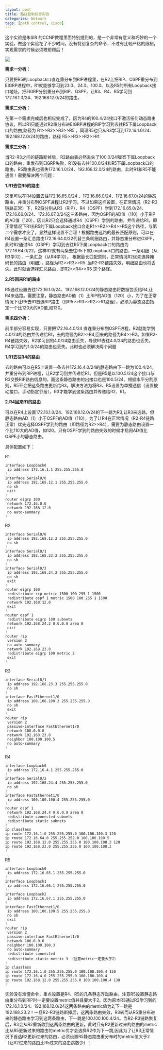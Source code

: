```yaml
---
layout: post
title: 路径控制综合实验
categories: Network
tags: [path control, cisco]
---
```


这个实验是朱SIR 的CCNP教程里面特别提到的，是一个非常有意义和巧妙的一个实验。做这个实验花了不少时间，没有特别复杂的命令，不过有比较严格的限制，实现需求的时候必须瞻前顾后！

![](http://songtl.com/wp-content/uploads/2012/11/QQ½ØÍ¼20121101101514.png)

**需求一分析：**

只要把R5的Loopback口直连重分布到RIP进程里，在R2上把RIP、OSPF重分布到EIGRP进程中，R1就能够学习到23.0、24.0、100.0、以及R5的所有Loopback接口地址。把EIGRP分别重分布到RIP、OSPF，让R3、R4、R5学习到172.16.1.0/24、192.168.12.0/24的路由。

**需求二分析：**

在第一个需求完成后也相应完成了，因为R4的100.4/24接口不激活任何动态路由协议，所以R1只能通过R2重分布进EIGRP进程的RIP学习到去往R5下属Loopback口的路由,路径为 R1>>R2>>R3>>R5 ，同理R5也只从R3学习到172.16.1.0/24、192.168.12.0/24的路由，路径 R5>>R3>>R2>>R1

**需求三分析：**

当R2-R3之间的链路断掉后，R2路由表必然丢失了100.0/24和R5下属Loopback口的路由，重发布到EIGRP失败，R1没有去往100.0/24和R5下属Loopback口的路由。R5路由表也丢失172.16.1.0/24、192.168.12.0/24的路由，此时R1和R5不能通信！需要解决两个问题：

**1.R1去往R5的路由**

这里可以在R4设置去往172.16.65.0/24 、172.16.66.0/24、172.16.67.0/24的静态路由，并重分布到OSPF进程让R2学习。不过如果这样设置，在正常情况（R2-R3链路正常）下，R2将分别从R3（RIP）、R4（OSPF）学到172.16.65.0/24、172.16.66.0/24、172.16.67.0/24这三条路由，因为OSPF的AD值（110）小于RIP的AD值（120），因此R2只会选择通过R4（OSPF）学到的路由，并传递给R1。即正常情况下R1去R5的下属Loopback接口会走R1>>R2>>R4>>R5这个路径，与第二个需求冲突了。显然这样设置不合理！根据路由选路的最长匹配原则，可以在R4设置一条汇总路由172.16.64.0/22代替三条明细路由，并静态重分布进OSPF，此时R2通过R4（OSPF）学习到去往R5下属Loopback口的路由为172.16.64.0/22。这样R2就有两条去往R5下属Loopback口的路由，一条明细（从R3学习），一条汇总（从R4学习）。 根据最长匹配原则，正常情况R2优先选择掩码长的路由（明细），路径为R2>>R3>>R5 ,当R2-R3链路失效，明细路由也将丢失。此时就会选择汇总路由，即R2>>R4>>R5 这个路径。

**2.R5回来R1的路由**

R5通过设置去往172.16.1.0/24、192.168.12.0/24的静态路由将数据包丢给R4,让R4来选路。需要注意，静态路由AD值（1）比RIP的AD值（120）小，为了在正常情况下让R5去R1首选RIP路由（即R5>>R3>>R2>>R1路径），必须为静态路由指定一个比120大的AD值,如130。

**需求四分析：**

前半部分容易实现，只要把172.16.4.0/24 直连重分布到OSPF进程，R2就能学到4.0/24的路由并传递给R1，去的路径为R2>>R4,回来的路径为R4>>R2。如果R2-R4链路失效，R2学习到的4.0/24路由丢失，导致R1去往4.0/24的路由也丢失。R4学习到的1.0/24的路由也丢失。此时也必须解决两个问题

**1.R1去往R4的路由**

去的路由可以在R5上设置一条去往172.16.4.0/24的静态路由下一跳为100.4/24，并重分布到RIP进程，让R2学习到并传递给R1。但是R5是以100.5/24这个接口与R3交换RIP路由信息的，而这条静态路由的出接口也是100.5/24。根据水平分割原则，R5不会把这条路由更新给R3。解决方法为将R3、R5设置为单播通信（设置被动接口，手动指定邻居），R3才能学到这条路由并传递给R2、R1。 

**2.R4回来R1的路由**

可以在R4上设置172.16.1.0/24、192.168.12.0/24的下一跳为R3,让R3来选路。但静态路由AD（1）小于OSPF的AD值（110），为了让R4在正常情况（R2-R4链路正常）优先选择OSPF学到的路由（即路径为R2>>R4），需要为静态路由设置一个比110大的AD值，如120。只有OSPF学到的路由失效的时候才启用AD值比OSPF小的静态路由。

具体配置如下：

R1

    interface Loopback0
     ip address 172.16.1.1 255.255.255.0
    !         
    interface Serial0/0
     ip address 192.168.12.1 255.255.255.0
     no sh
     exit
    !
    router eigrp 100
     network 172.16.0.0
     network 192.168.12.0
     no auto-summary
    !

R2

    interface Serial0/0
     ip address 192.168.12.2 255.255.255.0
     no sh
    !         
    interface Serial0/1
     ip address 192.168.23.2 255.255.255.0
     no sh
    !         
    interface Serial0/2
     ip address 192.168.24.2 255.255.255.0
     no sh
     exit
    !
    router eigrp 100
     redistribute rip metric 1500 100 255 1 1500
     redistribute ospf 1 metric 1500 100 255 1 1500
     network 192.168.12.0
     exit
    !         
    router ospf 1
     redistribute eigrp 100 subnets
     network 192.168.24.2 0.0.0.0 area 0
     exit
    !         
    router rip
     version 2
     no auto-summary
     network 192.168.23.0
     redistribute eigrp 100 metric 2
     exit
    !

R3

    interface Serial0/1
     ip address 192.168.23.3 255.255.255.0
     no sh 
    !
    interface FastEthernet1/0
     ip address 100.100.100.3 255.255.255.0
     no sh 
     exit
    !
    router rip
     version 2
     passive-interface FastEthernet1/0
     network 100.0.0.0
     network 192.168.23.0
     neighbor 100.100.100.5
     no auto-summary
    !

R4

    interface Loopback0
     ip address 172.16.4.1 255.255.255.0
    !
    interface Serial0/2
     ip address 192.168.24.4 255.255.255.0
     no sh
    !
    interface FastEthernet1/0
     ip address 100.100.100.4 255.255.255.0
    !
    router ospf 1
     network 192.168.24.4 0.0.0.0 area 0
     redistribute connected subnets
     redistribute static subnets
    !
    ip classless
    ip route 172.16.1.0 255.255.255.0 100.100.100.3 120
    ip route 172.16.64.0 255.255.252.0 100.100.100.5
    ip route 192.168.12.0 255.255.255.0 100.100.100.3 120
    ip route 192.168.23.0 255.255.255.0 100.100.100.3
    !

R5

    interface Loopback0
     ip address 172.16.65.1 255.255.255.0
    !
    interface Loopback1
     ip address 172.16.66.1 255.255.255.0
    !         
    interface Loopback2
     ip address 172.16.67.1 255.255.255.0
    ! 
    interface FastEthernet1/0
     ip address 100.100.100.5 255.255.255.0
     no sh
     exit
    !
    router rip
     version 2
     passive-interface FastEthernet1/0
     network 100.0.0.0
     neighbor 100.100.100.3
     no auto-summary
     redistribute connected
     redistribute static metric 3 （注意metric一定要大于2）
    !
    ip classless
    ip route 172.16.1.0 255.255.255.0 100.100.100.4 130
    ip route 172.16.4.0 255.255.255.0 100.100.100.4
    ip route 192.168.12.0 255.255.255.0 100.100.100.4 130
    !

实验没有难懂命令，重点设置是R4、R5的几条静态浮动路由。注意R5设置静态路由重分布到RIP时一定要设置metric值并且要大于2。因为原本R3通过R2学习到的172.16.1.0/24、192.168.12.0/24这两条路由的metric值为2,下一跳是192.168.23.2！一旦R2-R3链路断掉后，这两条路由失效，R3转而从R5重分布进来的静态路由学习到这两条路由，下一跳是100.100.100.4/24。当R2-R3链路恢复后，R3会从R2重新收到这两条路由的更新，此时只有R2更新过来的路由的metric比从R5更新过来的路由的metric优才会选择R2作为下一跳,因此为了让R3正常情况下首选R2更新过来的路由，必须设置R5静态路由重分布时的metric值大于2（让R2过来的路由比R5过来的路由跳数少）！
